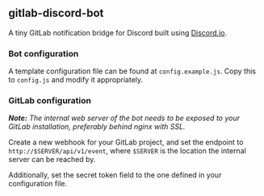## gitlab-discord-bot

A tiny GitLab notification bridge for Discord built using [Discord.io](https://github.com/izy521/discord.io).

### Bot configuration
A template configuration file can be found at `config.example.js`. Copy this to `config.js` and modify it appropriately.

### GitLab configuration
_**Note:** The internal web server of the bot needs to be exposed to your GitLab installation, preferably behind nginx with SSL._

Create a new webhook for your GitLab project, and set the endpoint to `http://$SERVER/api/v1/event`, where `$SERVER` is the location the internal server can be reached by.

Additionally, set the secret token field to the one defined in your configuration file.
